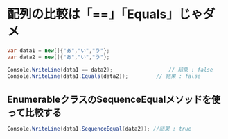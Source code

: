 # 配列の比較は「==」「Equals」じゃダメ



```c#
var data1 = new[]{"あ","い","う"};
var data2 = new[]{"あ","い","う"};

Console.WriteLine(data1 == data2);					// 結果 : false
Console.WriteLine(data1.Equals(data2)); 		// 結果 : false
```





## EnumerableクラスのSequenceEqualメソッドを使って比較する

```c#
Console.WriteLine(data1.SequenceEqual(data2)); //結果 : true
```

